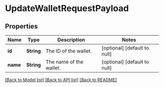 # UpdateWalletRequestPayload
## Properties

| Name | Type | Description | Notes |
|------------ | ------------- | ------------- | -------------|
| **id** | **String** | The ID of the wallet. | [optional] [default to null] |
| **name** | **String** | The name of the wallet. | [optional] [default to null] |

[[Back to Model list]](../README.md#documentation-for-models) [[Back to API list]](../README.md#documentation-for-api-endpoints) [[Back to README]](../README.md)

